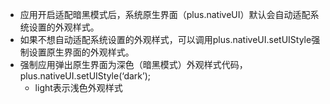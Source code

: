 - 应用开启适配暗黑模式后，系统原生界面（plus.nativeUI）默认会自动适配系统设置的外观样式。
- 如果不想自动适配系统设置的外观样式，可以调用plus.nativeUI.setUIStyle强制设置原生界面的外观样式。
- 强制应用弹出原生界面为深色（暗黑模式）外观样式代码，plus.nativeUI.setUIStyle(‘dark’);
    - light表示浅色外观样式